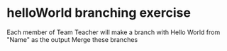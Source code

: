 # helloWorld branching exercise
Each member of Team Teacher will make a branch with Hello World from  "Name" as the output
Merge these branches 
